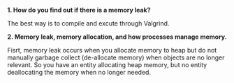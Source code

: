 **1. How do you find out if there is a memory leak?**

The best way is to compile and excute through Valgrind.

**2. Memory leak, memory allocation, and how processes manage memory.**

Fisrt, memory leak occurs when you allocate memory to heap but do not manually garbage collect (de-allocate memory) when objects are no longer relevant. So you have an entity allocating heap memory, but no entity deallocating the memory when no longer needed.